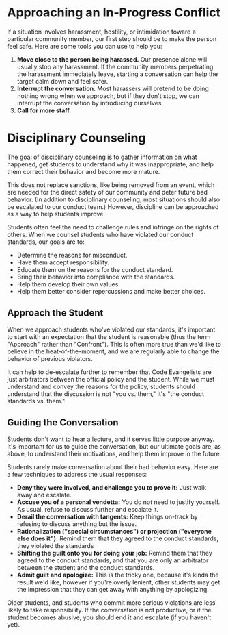 # Approaching an In-Progress Conflict

If a situation involves harassment, hostility, or intimidation toward a particular community member, our first step
should be to make the person feel safe. Here are some tools you can use to help you:

1. **Move close to the person being harassed.** Our presence alone will usually stop any harassment. If the community
   members perpetrating the harassment immediately leave, starting a conversation can help the target calm down and
   feel safer.
2. **Interrupt the conversation.** Most harassers will pretend to be doing nothing wrong when we approach, but if they
   don't stop, we can interrupt the conversation by introducing ourselves.
3. **Call for more staff.**

# Disciplinary Counseling

The goal of disciplinary counseling is to gather information on what happened, get students to understand why it was
inappropriate, and help them correct their behavior and become more mature.

This does not replace sanctions, like being removed from an event, which are needed for the direct safety of our
community and deter future bad behavior. (In addition to disciplinary counseling, most situations should also be
escalated to our conduct team.) However, discipline can be approached as a way to help students improve.

Students often feel the need to challenge rules and infringe on the rights of others. When we counsel students who have
violated our conduct standards, our goals are to:

- Determine the reasons for misconduct.
- Have them accept responsibility.
- Educate them on the reasons for the conduct standard.
- Bring their behavior into compliance with the standards.
- Help them develop their own values.
- Help them better consider repercussions and make better choices.

## Approach the Student

When we approach students who've violated our standards, it's important to start with an expectation that the student
is reasonable (thus the term "Approach" rather than "Confront"). This is often more true than we'd like to believe
in the heat-of-the-moment, and we are regularly able to change the behavior of previous violators.

It can help to de-escalate further to remember that Code Evangelists are just arbitrators between the official policy
and the student. While we must understand and convey the reasons for the policy, students should understand that
the discussion is not "you vs. them," it's "the conduct standards vs. them."

## Guiding the Conversation

Students don't want to hear a lecture, and it serves little purpose anyway. It's important for us to guide the
conversation, but our ultimate goals are, as above, to understand their motivations, and help them improve in the
future.

Students rarely make conversation about their bad behavior easy. Here are a few techniques to address the usual
responses:

- **Deny they were involved, and challenge you to prove it:** Just walk away and escalate.
- **Accuse you of a personal vendetta:** You do not need to justify yourself. As usual, refuse to discuss further and
  escalate it.
- **Derail the conversation with tangents:** Keep things on-track by refusing to discuss anything but the issue.
- **Rationalization ("special circumstances") or projection ("everyone else does it"):** Remind them that they agreed
  to the conduct standards, they violated the standards
- **Shifting the guilt onto you for doing your job:** Remind them that they agreed to the conduct standards, and that
  you are only an arbitrator between the student and the conduct standards.
- **Admit guilt and apologize:** This is the tricky one, because it's kinda the result we'd like, however if you're
  overly lenient, other students may get the impression that they can get away with anything by apologizing.

Older students, and students who commit more serious violations are less likely to take responsibility. If the
conversation is not productive, or if the student becomes abusive, you should end it and escalate (if you haven't yet).
